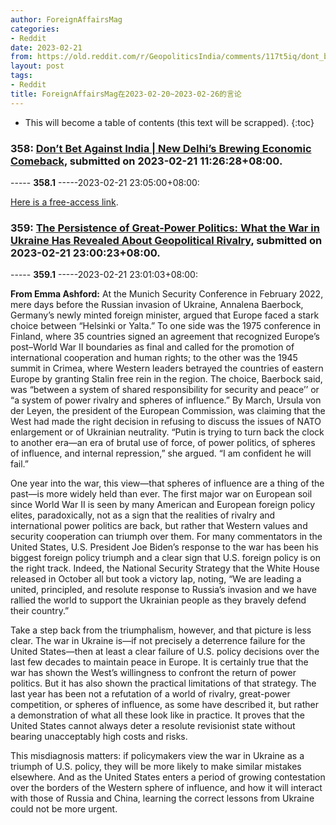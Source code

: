 ```yaml
---
author: ForeignAffairsMag
categories:
- Reddit
date: 2023-02-21
from: https://old.reddit.com/r/GeopoliticsIndia/comments/117t5iq/dont_bet_against_india_new_delhis_brewing/
layout: post
tags:
- Reddit
title: ForeignAffairsMag在2023-02-20~2023-02-26的言论
---
```


* This will become a table of contents (this text will be scrapped).
{:toc}

### 358: [Don’t Bet Against India | New Delhi’s Brewing Economic Comeback](https://old.reddit.com/r/GeopoliticsIndia/comments/117t5iq/dont_bet_against_india_new_delhis_brewing/), submitted on 2023-02-21 11:26:28+08:00.

----- __358.1__ -----2023-02-21 23:05:00+08:00:

[Here is a free-access link](https://www.foreignaffairs.com/guest-pass/redeem/4UHaZTtnWlU).

### 359: [The Persistence of Great-Power Politics: What the War in Ukraine Has Revealed About Geopolitical Rivalry](https://old.reddit.com/r/geopolitics/comments/1185eiy/the_persistence_of_greatpower_politics_what_the/), submitted on 2023-02-21 23:00:23+08:00.

----- __359.1__ -----2023-02-21 23:01:03+08:00:

**From Emma Ashford:** At the Munich Security Conference in February 2022, mere days before the Russian invasion of Ukraine, Annalena Baerbock, Germany’s newly minted foreign minister, argued that Europe faced a stark choice between “Helsinki or Yalta.” To one side was the 1975 conference in Finland, where 35 countries signed an agreement that recognized Europe’s post–World War II boundaries as final and called for the promotion of international cooperation and human rights; to the other was the 1945 summit in Crimea, where Western leaders betrayed the countries of eastern Europe by granting Stalin free rein in the region. The choice, Baerbock said, was “between a system of shared responsibility for security and peace’’ or “a system of power rivalry and spheres of influence.” By March, Ursula von der Leyen, the president of the European Commission, was claiming that the West had made the right decision in refusing to discuss the issues of NATO enlargement or of Ukrainian neutrality. “Putin is trying to turn back the clock to another era—an era of brutal use of force, of power politics, of spheres of influence, and internal repression,” she argued. “I am confident he will fail.” 

One year into the war, this view—that spheres of influence are a thing of the past—is more widely held than ever. The first major war on European soil since World War II is seen by many American and European foreign policy elites, paradoxically, not as a sign that the realities of rivalry and international power politics are back, but rather that Western values and security cooperation can triumph over them. For many commentators in the United States, U.S. President Joe Biden’s response to the war has been his biggest foreign policy triumph and a clear sign that U.S. foreign policy is on the right track. Indeed, the National Security Strategy that the White House released in October all but took a victory lap, noting, “We are leading a united, principled, and resolute response to Russia’s invasion and we have rallied the world to support the Ukrainian people as they bravely defend their country.”

Take a step back from the triumphalism, however, and that picture is less clear. The war in Ukraine is—if not precisely a deterrence failure for the United States—then at least a clear failure of U.S. policy decisions over the last few decades to maintain peace in Europe. It is certainly true that the war has shown the West’s willingness to confront the return of power politics. But it has also shown the practical limitations of that strategy. The last year has been not a refutation of a world of rivalry, great-power competition, or spheres of influence, as some have described it, but rather a demonstration of what all these look like in practice. It proves that the United States cannot always deter a resolute revisionist state without bearing unacceptably high costs and risks.

This misdiagnosis matters: if policymakers view the war in Ukraine as a triumph of U.S. policy, they will be more likely to make similar mistakes elsewhere. And as the United States enters a period of growing contestation over the borders of the Western sphere of influence, and how it will interact with those of Russia and China, learning the correct lessons from Ukraine could not be more urgent.

